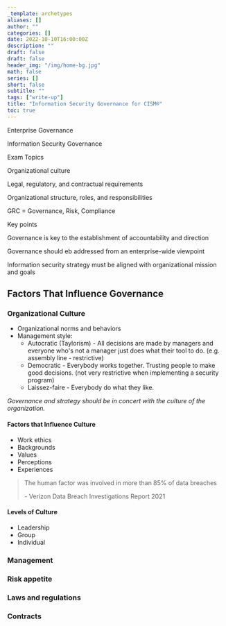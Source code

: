 ```yaml
---
_template: archetypes
aliases: []
author: ""
categories: []
date: 2022-10-10T16:00:00Z
description: ""
draft: false
draft: false
header_img: "/img/home-bg.jpg"
math: false
series: []
short: false
subtitle: ""
tags: ["write-up"]
title: "Information Security Governance for CISM®"
toc: true
---
```


Enterprise Governance

Information Security Governance

Exam Topics

Organizational culture

Legal, regulatory, and contractual requirements

Organizational structure, roles, and responsibilities

GRC = Governance, Risk, Compliance

Key points

Governance is key to the establishment of accountability and direction

Governance should eb addressed from an enterprise-wide viewpoint

Information security strategy must be aligned with organizational mission and goals

## Factors That Influence Governance

### Organizational Culture

* Organizational norms and behaviors
* Management style:
  * Autocratic (Taylorism) - All decisions are made by managers and everyone who's not a manager just does what their tool to do. (e.g. assembly line - restrictive)
  * Democratic - Everybody works together. Trusting people to make good decisions. (not very restrictive when implementing a security program)
  * Laissez-faire - Everybody do what they like.

_Governance and strategy should be in concert with the culture of the organization._

#### Factors that Influence Culture

* Work ethics
* Backgrounds
* Values
* Perceptions
* Experiences

> The human factor was involved in more than 85% of data breaches
>
> \- Verizon Data Breach Investigations Report 2021

#### Levels of Culture

* Leadership
* Group
* Individual

### Management

### Risk appetite

### Laws and regulations

### Contracts
